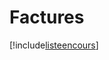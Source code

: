 # Factures

[!include[listeencours](factures.listeencours.autogen.md)]






















































